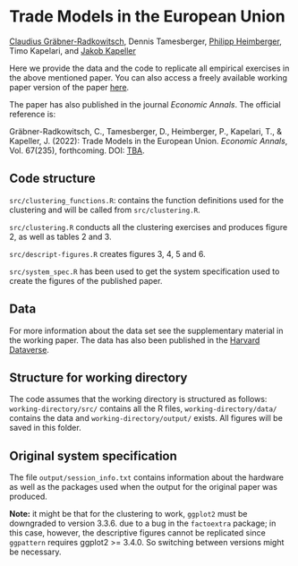 # Trade Models in the European Union
[Claudius Gräbner-Radkowitsch](https://claudius-graebner.com), Dennis Tamesberger, 
[Philipp Heimberger](https://wiiw.ac.at/philipp-heimberger-s-1138.html),
Timo Kapelari, and 
[Jakob Kapeller](https://jakob-kapeller.org/)

Here we provide the data and the code to replicate all empirical exercises 
in the above mentioned paper.
You can also access a freely available working paper version of the paper 
[here](https://www.jku.at/fileadmin/gruppen/108/ICAE_Working_Papers/wp95.pdf).

The paper has also published in the journal *Economic Annals*. The official 
reference is:

Gräbner-Radkowitsch, C., Tamesberger, D., Heimberger, P., Kapelari, T., & 
Kapeller, J. (2022): Trade Models in the European Union. *Economic Annals*, 
Vol. 67(235), forthcoming. DOI: [TBA]().

## Code structure

`src/clustering_functions.R`: contains the function definitions used for the 
clustering and will be called from `src/clustering.R`.

`src/clustering.R` conducts all the clustering exercises and produces figure 2, 
as well as tables 2 and 3.

`src/descript-figures.R` creates figures 3, 4, 5 and 6.

`src/system_spec.R` has been used to get the system specification used to
create the figures of the published paper.

## Data 

For more information about the data set see the supplementary material in the 
working paper. The data has also been published in the 
[Harvard Dataverse](https://doi.org/10.7910/DVN/NADWIL).

## Structure for working directory
The code assumes that the working directory is structured as follows:
`working-directory/src/` contains all the R files, 
`working-directory/data/` contains the data and 
`working-directory/output/` exists. 
All figures will be saved in this folder.

## Original system specification

The file `output/session_info.txt` contains information about the hardware as 
well as the packages used when the output for the original paper was produced.

**Note:** it might be that for the clustering to work, `ggplot2` must be 
downgraded to version 3.3.6. due to a bug in the `factoextra` package; in this
case, however, the descriptive figures cannot be replicated since 
`ggpattern` requires ggplot2 >= 3.4.0. So switching between versions might be
necessary.